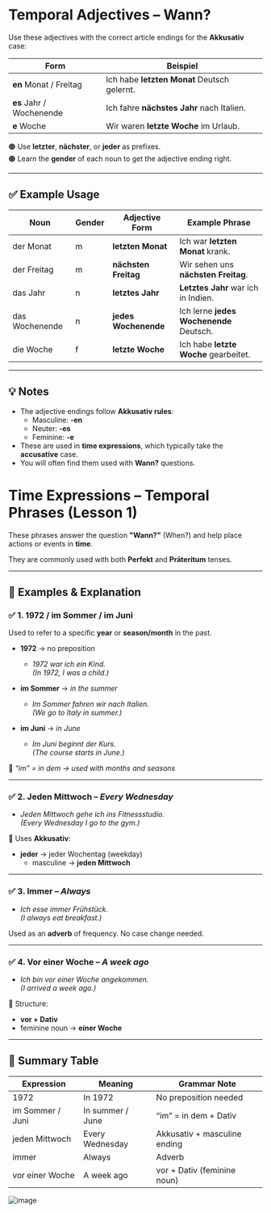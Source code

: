 # Temporal Adjectives – Wann? 

Use these adjectives with the correct article endings for the **Akkusativ** case:

| Form                      | Beispiel                   |
|---------------------------|----------------------------|
| **en** Monat / Freitag    | Ich habe **letzten Monat** Deutsch gelernt.  
| **es** Jahr / Wochenende  | Ich fahre **nächstes Jahr** nach Italien.  
| **e** Woche               | Wir waren **letzte Woche** im Urlaub.  

🟠 Use **letzter**, **nächster**, or **jeder** as prefixes.  
🟠 Learn the **gender** of each noun to get the adjective ending right.

---

## ✅ Example Usage

| Noun            | Gender | Adjective Form     | Example Phrase                        |
|------------------|--------|--------------------|----------------------------------------|
| der Monat        | m      | **letzten Monat**  | Ich war **letzten Monat** krank.  
| der Freitag      | m      | **nächsten Freitag** | Wir sehen uns **nächsten Freitag**.  
| das Jahr         | n      | **letztes Jahr**   | **Letztes Jahr** war ich in Indien.  
| das Wochenende   | n      | **jedes Wochenende** | Ich lerne **jedes Wochenende** Deutsch.  
| die Woche        | f      | **letzte Woche**   | Ich habe **letzte Woche** gearbeitet.  

---

## 💡 Notes

- The adjective endings follow **Akkusativ rules**:
  - Masculine: **-en**
  - Neuter: **-es**
  - Feminine: **-e**
- These are used in **time expressions**, which typically take the **accusative** case.
- You will often find them used with **Wann?** questions.

# Time Expressions – Temporal Phrases (Lesson 1)

These phrases answer the question **"Wann?"** (When?) and help place actions or events in **time**.

They are commonly used with both **Perfekt** and **Präteritum** tenses.

---

## 📅 Examples & Explanation

### ✅ 1. **1972 / im Sommer / im Juni**
Used to refer to a specific **year** or **season/month** in the past.

- **1972** → no preposition
  - *1972 war ich ein Kind.*  
  *(In 1972, I was a child.)*

- **im Sommer** → *in the summer*
  - *Im Sommer fahren wir nach Italien.*  
  *(We go to Italy in summer.)*

- **im Juni** → *in June*
  - *Im Juni beginnt der Kurs.*  
  *(The course starts in June.)*

📌 *“im” = in dem → used with months and seasons*

---

### ✅ 2. **Jeden Mittwoch** – *Every Wednesday*
- *Jeden Mittwoch gehe ich ins Fitnessstudio.*  
  *(Every Wednesday I go to the gym.)*

📌 Uses **Akkusativ**:
- **jeder** → jeder Wochentag (weekday)
  - masculine → **jeden Mittwoch**

---

### ✅ 3. **Immer** – *Always*
- *Ich esse immer Frühstück.*  
  *(I always eat breakfast.)*

Used as an **adverb** of frequency. No case change needed.

---

### ✅ 4. **Vor einer Woche** – *A week ago*
- *Ich bin vor einer Woche angekommen.*  
  *(I arrived a week ago.)*

📌 Structure:
- **vor + Dativ**  
- feminine noun → **einer Woche**

---

## 🔁 Summary Table

| Expression          | Meaning             | Grammar Note                   |
|---------------------|----------------------|--------------------------------|
| 1972                | In 1972              | No preposition needed          |
| im Sommer / Juni    | In summer / June     | “im” = in dem + Dativ          |
| jeden Mittwoch      | Every Wednesday      | Akkusativ + masculine ending   |
| immer               | Always               | Adverb                         |
| vor einer Woche     | A week ago           | vor + Dativ (feminine noun)    |

![image](https://github.com/user-attachments/assets/c9cb2efa-552d-4578-99de-c046876e35ed)

